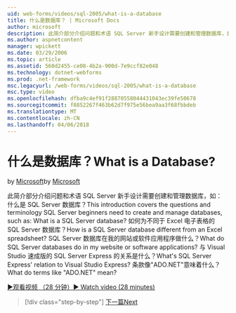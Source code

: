 ```yaml
---
uid: web-forms/videos/sql-2005/what-is-a-database
title: 什么是数据库？ | Microsoft Docs
author: microsoft
description: 此简介部分介绍问题和术语 SQL Server 新手设计需要创建和管理数据库，如： 什么是 SQL Server 数据库？ 如何...
ms.author: aspnetcontent
manager: wpickett
ms.date: 03/29/2006
ms.topic: article
ms.assetid: 560d2455-ce08-4b2a-900d-7e9ccf82e048
ms.technology: dotnet-webforms
ms.prod: .net-framework
msc.legacyurl: /web-forms/videos/sql-2005/what-is-a-database
msc.type: video
ms.openlocfilehash: dfba9c4ef91f28870558044431043ec39fe50678
ms.sourcegitcommit: f8852267f463b62d7f975e56bea9aa3f68fbbdeb
ms.translationtype: MT
ms.contentlocale: zh-CN
ms.lasthandoff: 04/06/2018
---
```

<a name="what-is-a-database"></a><span data-ttu-id="2b05d-105">什么是数据库？</span><span class="sxs-lookup"><span data-stu-id="2b05d-105">What is a Database?</span></span>
====================
<span data-ttu-id="2b05d-106">by [Microsoft](https://github.com/microsoft)</span><span class="sxs-lookup"><span data-stu-id="2b05d-106">by [Microsoft](https://github.com/microsoft)</span></span>

<span data-ttu-id="2b05d-107">此简介部分介绍问题和术语 SQL Server 新手设计需要创建和管理数据库，如： 什么是 SQL Server 数据库？</span><span class="sxs-lookup"><span data-stu-id="2b05d-107">This introduction covers the questions and terminology SQL Server beginners need to create and manage databases, such as: What is a SQL Server database?</span></span> <span data-ttu-id="2b05d-108">如何为不同于 Excel 电子表格的 SQL Server 数据库？</span><span class="sxs-lookup"><span data-stu-id="2b05d-108">How is a SQL Server database different from an Excel spreadsheet?</span></span> <span data-ttu-id="2b05d-109">SQL Server 数据库在我的网站或软件应用程序做什么？</span><span class="sxs-lookup"><span data-stu-id="2b05d-109">What do SQL Server databases do in my website or software applications?</span></span> <span data-ttu-id="2b05d-110">与 Visual Studio 速成版的 SQL Server Express 的关系是什么？</span><span class="sxs-lookup"><span data-stu-id="2b05d-110">What's SQL Server Express' relation to Visual Studio Express?</span></span> <span data-ttu-id="2b05d-111">条款像"ADO.NET"意味着什么？</span><span class="sxs-lookup"><span data-stu-id="2b05d-111">What do terms like "ADO.NET" mean?</span></span>

[<span data-ttu-id="2b05d-112">&#9654;观看视频 （28 分钟）</span><span class="sxs-lookup"><span data-stu-id="2b05d-112">&#9654; Watch video (28 minutes)</span></span>](https://channel9.msdn.com/Blogs/ASP-NET-Site-Videos/what-is-a-database)

> [!div class="step-by-step"]
> [<span data-ttu-id="2b05d-113">下一篇</span><span class="sxs-lookup"><span data-stu-id="2b05d-113">Next</span></span>](understanding-database-tables-and-records.md)
